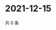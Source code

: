 # 2021-12-15

共 0 条

<!-- BEGIN WEIBO -->
<!-- 最后更新时间 Wed Dec 15 2021 07:09:09 GMT+0800 (China Standard Time) -->

<!-- END WEIBO -->
